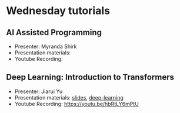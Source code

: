 # Wednesday tutorials

## AI Assisted Programming
- Presenter: Myranda Shirk
- Presentation materials: 
- Youtube Recording: 

## Deep Learning: Introduction to Transformers
- Presenter: Jiarui Yu
- Presentation materials: [slides](https://docs.google.com/presentation/d/1ekjVD2TszEUo0x0WlBPCvrU27fcPxeQ442Sc4JiunGU/edit?usp=sharing),  [deep-learning](https://github.com/oceanhackweek/ohw-tutorials/tree/OHW24/us/02-Wed/deep-learning) 
- Youtube Recording: https://youtu.be/hbRtLY6mPtU




